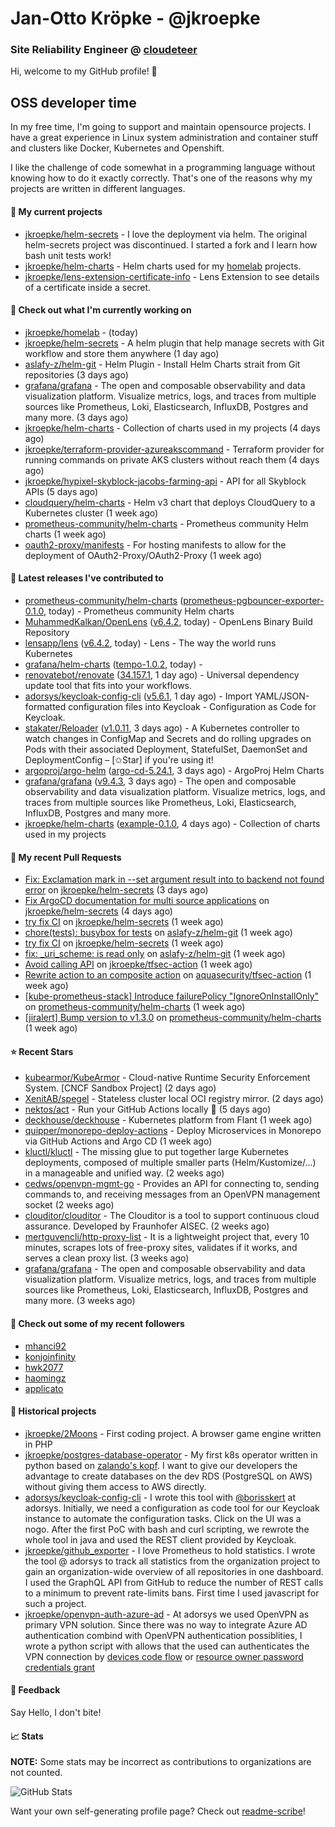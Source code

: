 # Jan-Otto Kröpke - @jkroepke
### Site Reliability Engineer @ [cloudeteer](https://cloudeteer.de/)

Hi, welcome to my GitHub profile! 👋

## OSS developer time
In my free time, I'm going to support and maintain opensource projects. I have a great experience in Linux system administration and container stuff and clusters like Docker, Kubernetes and Openshift.

I like the challenge of code somewhat in a programming language without knowing how to do it exactly correctly. That's one of the reasons why my projects are written in different languages.

#### 🌱 My current projects
- [jkroepke/helm-secrets](https://github.com/jkroepke/helm-secrets) - I love the deployment via helm. The original helm-secrets project was discontinued. I started a fork and I learn how bash unit tests work!
- [jkroepke/helm-charts](https://github.com/jkroepke/helm-charts) - Helm charts used for my [homelab](https://github.com/jkroepke/homelab) projects.
- [jkroepke/lens-extension-certificate-info](https://github.com/jkroepke/lens-extension-certificate-info) - Lens Extension to see details of a certificate inside a secret.

#### 👷 Check out what I'm currently working on

- [jkroepke/homelab](https://github.com/jkroepke/homelab) -  (today)
- [jkroepke/helm-secrets](https://github.com/jkroepke/helm-secrets) - A helm plugin that help manage secrets with Git workflow and store them anywhere (1 day ago)
- [aslafy-z/helm-git](https://github.com/aslafy-z/helm-git) - Helm Plugin - Install Helm Charts strait from Git repositories (3 days ago)
- [grafana/grafana](https://github.com/grafana/grafana) - The open and composable observability and data visualization platform. Visualize metrics, logs, and traces from multiple sources like Prometheus, Loki, Elasticsearch, InfluxDB, Postgres and many more.  (3 days ago)
- [jkroepke/helm-charts](https://github.com/jkroepke/helm-charts) - Collection of charts used in my projects (4 days ago)
- [jkroepke/terraform-provider-azureakscommand](https://github.com/jkroepke/terraform-provider-azureakscommand) - Terraform provider for running commands on private AKS clusters without reach them (4 days ago)
- [jkroepke/hypixel-skyblock-jacobs-farming-api](https://github.com/jkroepke/hypixel-skyblock-jacobs-farming-api) - API for all Skyblock APIs (5 days ago)
- [cloudquery/helm-charts](https://github.com/cloudquery/helm-charts) - Helm v3 chart that deploys CloudQuery to a Kubernetes cluster (1 week ago)
- [prometheus-community/helm-charts](https://github.com/prometheus-community/helm-charts) - Prometheus community Helm charts (1 week ago)
- [oauth2-proxy/manifests](https://github.com/oauth2-proxy/manifests) - For hosting manifests to allow for the deployment of OAuth2-Proxy/OAuth2-Proxy (1 week ago)

#### 🔭 Latest releases I've contributed to

- [prometheus-community/helm-charts](https://github.com/prometheus-community/helm-charts) ([prometheus-pgbouncer-exporter-0.1.0](https://github.com/prometheus-community/helm-charts/releases/tag/prometheus-pgbouncer-exporter-0.1.0), today) - Prometheus community Helm charts
- [MuhammedKalkan/OpenLens](https://github.com/MuhammedKalkan/OpenLens) ([v6.4.2](https://github.com/MuhammedKalkan/OpenLens/releases/tag/v6.4.2), today) - OpenLens Binary Build Repository
- [lensapp/lens](https://github.com/lensapp/lens) ([v6.4.2](https://github.com/lensapp/lens/releases/tag/v6.4.2), today) - Lens - The way the world runs Kubernetes
- [grafana/helm-charts](https://github.com/grafana/helm-charts) ([tempo-1.0.2](https://github.com/grafana/helm-charts/releases/tag/tempo-1.0.2), today) - 
- [renovatebot/renovate](https://github.com/renovatebot/renovate) ([34.157.1](https://github.com/renovatebot/renovate/releases/tag/34.157.1), 1 day ago) - Universal dependency update tool that fits into your workflows.
- [adorsys/keycloak-config-cli](https://github.com/adorsys/keycloak-config-cli) ([v5.6.1](https://github.com/adorsys/keycloak-config-cli/releases/tag/v5.6.1), 1 day ago) - Import YAML/JSON-formatted configuration files into Keycloak - Configuration as Code for Keycloak.
- [stakater/Reloader](https://github.com/stakater/Reloader) ([v1.0.11](https://github.com/stakater/Reloader/releases/tag/v1.0.11), 3 days ago) - A Kubernetes controller to watch changes in ConfigMap and Secrets and do rolling upgrades on Pods with their associated Deployment, StatefulSet, DaemonSet and DeploymentConfig – [✩Star] if you&#39;re using it!
- [argoproj/argo-helm](https://github.com/argoproj/argo-helm) ([argo-cd-5.24.1](https://github.com/argoproj/argo-helm/releases/tag/argo-cd-5.24.1), 3 days ago) - ArgoProj Helm Charts
- [grafana/grafana](https://github.com/grafana/grafana) ([v9.4.3](https://github.com/grafana/grafana/releases/tag/v9.4.3), 3 days ago) - The open and composable observability and data visualization platform. Visualize metrics, logs, and traces from multiple sources like Prometheus, Loki, Elasticsearch, InfluxDB, Postgres and many more. 
- [jkroepke/helm-charts](https://github.com/jkroepke/helm-charts) ([example-0.1.0](https://github.com/jkroepke/helm-charts/releases/tag/example-0.1.0), 4 days ago) - Collection of charts used in my projects

#### 🔨 My recent Pull Requests

- [Fix: Exclamation mark in --set argument result into to backend not found error](https://github.com/jkroepke/helm-secrets/pull/353) on [jkroepke/helm-secrets](https://github.com/jkroepke/helm-secrets) (3 days ago)
- [Fix ArgoCD documentation for multi source applications](https://github.com/jkroepke/helm-secrets/pull/351) on [jkroepke/helm-secrets](https://github.com/jkroepke/helm-secrets) (4 days ago)
- [try fix CI](https://github.com/jkroepke/helm-secrets/pull/344) on [jkroepke/helm-secrets](https://github.com/jkroepke/helm-secrets) (1 week ago)
- [chore(tests): busybox for tests](https://github.com/aslafy-z/helm-git/pull/251) on [aslafy-z/helm-git](https://github.com/aslafy-z/helm-git) (1 week ago)
- [try fix CI](https://github.com/jkroepke/helm-secrets/pull/343) on [jkroepke/helm-secrets](https://github.com/jkroepke/helm-secrets) (1 week ago)
- [fix: _uri_scheme: is read only](https://github.com/aslafy-z/helm-git/pull/248) on [aslafy-z/helm-git](https://github.com/aslafy-z/helm-git) (1 week ago)
- [Avoid calling API](https://github.com/jkroepke/tfsec-action/pull/1) on [jkroepke/tfsec-action](https://github.com/jkroepke/tfsec-action) (1 week ago)
- [Rewrite action to an composite action](https://github.com/aquasecurity/tfsec-action/pull/11) on [aquasecurity/tfsec-action](https://github.com/aquasecurity/tfsec-action) (1 week ago)
- [[kube-prometheus-stack] Introduce failurePolicy &#34;IgnoreOnInstallOnly&#34;](https://github.com/prometheus-community/helm-charts/pull/3066) on [prometheus-community/helm-charts](https://github.com/prometheus-community/helm-charts) (1 week ago)
- [[jiralert] Bump version to v1.3.0](https://github.com/prometheus-community/helm-charts/pull/3065) on [prometheus-community/helm-charts](https://github.com/prometheus-community/helm-charts) (1 week ago)

#### ⭐ Recent Stars

- [kubearmor/KubeArmor](https://github.com/kubearmor/KubeArmor) - Cloud-native Runtime Security Enforcement System. [CNCF Sandbox Project] (2 days ago)
- [XenitAB/spegel](https://github.com/XenitAB/spegel) - Stateless cluster local OCI registry mirror. (2 days ago)
- [nektos/act](https://github.com/nektos/act) - Run your GitHub Actions locally 🚀 (5 days ago)
- [deckhouse/deckhouse](https://github.com/deckhouse/deckhouse) - Kubernetes platform from Flant (1 week ago)
- [quipper/monorepo-deploy-actions](https://github.com/quipper/monorepo-deploy-actions) - Deploy Microservices in Monorepo via GitHub Actions and Argo CD (1 week ago)
- [kluctl/kluctl](https://github.com/kluctl/kluctl) - The missing glue to put together large Kubernetes deployments, composed of multiple smaller parts (Helm/Kustomize/...)  in a manageable and unified way. (2 weeks ago)
- [cedws/openvpn-mgmt-go](https://github.com/cedws/openvpn-mgmt-go) - Provides an API for connecting to, sending commands to, and receiving messages from an OpenVPN management socket (2 weeks ago)
- [clouditor/clouditor](https://github.com/clouditor/clouditor) - The Clouditor is a tool to support continuous cloud assurance. Developed by Fraunhofer AISEC. (2 weeks ago)
- [mertguvencli/http-proxy-list](https://github.com/mertguvencli/http-proxy-list) - It is a lightweight project that, every 10 minutes, scrapes lots of free-proxy sites, validates if it works, and serves a clean proxy list. (3 weeks ago)
- [grafana/grafana](https://github.com/grafana/grafana) - The open and composable observability and data visualization platform. Visualize metrics, logs, and traces from multiple sources like Prometheus, Loki, Elasticsearch, InfluxDB, Postgres and many more.  (3 weeks ago)

#### 👯 Check out some of my recent followers

- [mhanci92](https://github.com/mhanci92)
- [konjoinfinity](https://github.com/konjoinfinity)
- [hwk2077](https://github.com/hwk2077)
- [haomingz](https://github.com/haomingz)
- [applicato](https://github.com/applicato)

#### 📜 Historical projects
- [jkroepke/2Moons](https://github.com/jkroepke/2Moons) - First coding project. A browser game engine written in PHP
- [jkroepke/postgres-database-operator](https://github.com/jkroepke/postgres-database-operator) - My first k8s operator written in python based on [zalando's kopf](https://github.com/zalando-incubator/kopf). I want to give our developers the advantage to create databases on the dev RDS (PostgreSQL on AWS) without giving them access to AWS directly.
- [adorsys/keycloak-config-cli](https://github.com/adorsys/keycloak-config-cli) - I wrote this tool with [@borisskert](https://github.com/borisskert) at adorsys. Initially, we need a configuration as code tool for our Keycloak instance to automate the configuration tasks. Click on the UI was a nogo. After the first PoC with bash and curl scripting, we rewrote the whole tool in java and used the REST client provided by Keycloak.
- [jkroepke/github_exporter](https://github.com/jkroepke/github_exporter) - I love Prometheus to hold statistics. I wrote the tool @ adorsys to track all statistics from the organization project to gain an organization-wide overview of all repositories in one dashboard. I used the GraphQL API from GitHub to reduce the number of REST calls to a minimum to prevent rate-limits bans. First time I used javascript for such a project.
- [jkroepke/openvpn-auth-azure-ad](https://github.com/jkroepke/openvpn-auth-azure-ad) - At adorsys we used OpenVPN as primary VPN solution. Since there was no way to integrate Azure AD authentication combind with OpenVPN authentication possiblities, I wrote a python script with allows that the used can authenticates the VPN connection by [devices code flow](https://docs.microsoft.com/en-us/azure/active-directory/develop/v2-oauth2-device-code) or [resource owner password credentials grant](https://docs.microsoft.com/en-us/azure/active-directory/develop/v2-oauth-ropc)

#### 💬 Feedback

Say Hello, I don't bite!

#### 📈 Stats

**NOTE:** Some stats may be incorrect as contributions to organizations
are not counted.

![GitHub Stats](https://github-readme-stats.vercel.app/api?username=jkroepke&count_private=false&theme=tokyonight&show_icons=true)

Want your own self-generating profile page? Check out [readme-scribe](https://github.com/muesli/readme-scribe)!
